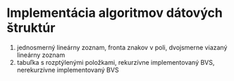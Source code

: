 # Implementácia algoritmov dátových štruktúr

1. jednosmerný lineárny zoznam, fronta znakov v poli, dvojsmerne viazaný lineárny zoznam
2. tabuľka s rozptýlenými položkami, rekurzívne implementovaný BVS, nerekurzívne implementovaný BVS

